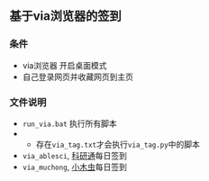## 基于via浏览器的签到
### 条件
* via浏览器 开启桌面模式
* 自己登录网页并收藏网页到主页

### 文件说明
* `run_via.bat` 执行所有脚本
* * 存在`via_tag.txt`才会执行`via_tag.py`中的脚本
* `via_ablesci`, [科研通](https://www.ablesci.com/)每日签到
* `via_muchong`, [小木虫](https://muchong.com/bbs/)每日签到